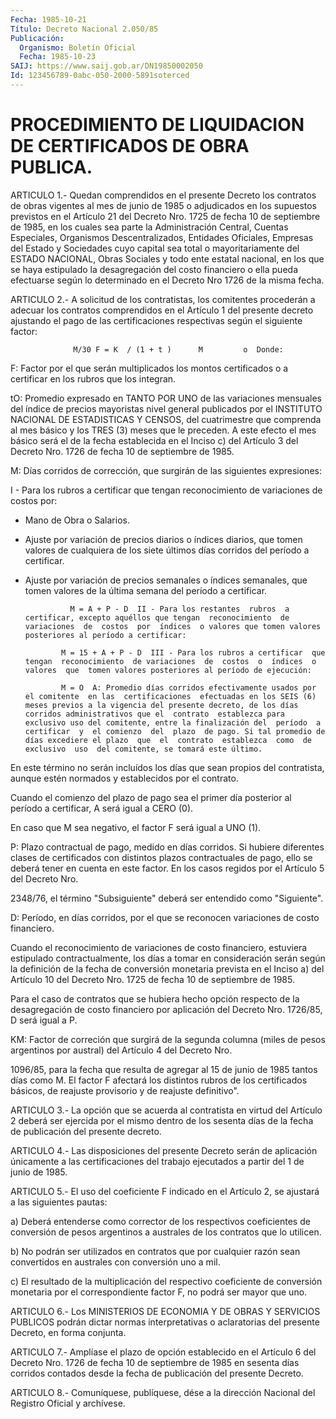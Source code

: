 ```yaml
---
Fecha: 1985-10-21
Título: Decreto Nacional 2.050/85
Publicación:
  Organismo: Boletín Oficial
  Fecha: 1985-10-23
SAIJ: https://www.saij.gob.ar/DN19850002050
Id: 123456789-0abc-050-2000-5891soterced
---
```

# PROCEDIMIENTO DE LIQUIDACION DE CERTIFICADOS DE OBRA PUBLICA.

<a id="1"></a>
ARTICULO  1.-  Quedan  comprendidos  en  el  presente  Decreto  los contratos  de  obras vigentes al mes de junio de 1985 o adjudicados en los supuestos  previstos en el Artículo 21 del Decreto Nro. 1725 de fecha 10 de septiembre  de  1985,  en  los  cuales  sea parte la Administración Central, Cuentas Especiales, Organismos Descentralizados,  Entidades  Oficiales,  Empresas  del  Estado   y Sociedades  cuyo  capital  sea  total o mayoritariamente del ESTADO NACIONAL, Obras Sociales y todo ente  estatal  nacional, en los que se  haya  estipulado la desagregación del costo financiero  o  ella pueda efectuarse  según lo determinado en el Decreto Nro 1726 de la misma fecha.

<a id="2"></a>
ARTICULO  2.-  A  solicitud  de  los  contratistas,  los comitentes procederán  a adecuar los contratos comprendidos en el  Artículo  1 del presente  decreto  ajustando  el  pago  de  las certificaciones respectivas según el siguiente factor:

                  M/30 F = K  / (1 + t )      M         o  Donde:

F: Factor por el que serán multiplicados los montos certificados  o a certificar en los rubros que los integran.

tO:  Promedio  expresado  en  TANTO  POR  UNO  de  las  variaciones mensuales    del    índice  de  precios  mayoristas  nivel  general publicados por el INSTITUTO  NACIONAL DE ESTADISTICAS Y CENSOS, del cuatrimestre que comprenda al  mes  básico y los TRES (3) meses que le  preceden.  A este efecto el mes básico  será  el  de  la  fecha establecida en el  Inciso  c)  del Artículo 3 del Decreto Nro. 1726 de fecha 10 de septiembre de 1985.

M: Días corridos de corrección,  que  surgirán  de  las  siguientes expresiones:

I  -  Para  los  rubros  a certificar que tengan reconocimiento  de variaciones de costos por:

- Mano de Obra o Salarios.

- Ajuste por variación de  precios  diarios  o índices diarios, que tomen valores de cualquiera de los siete últimos  días corridos del período a certificar.

-  Ajuste  por variación de precios semanales o índices  semanales, que tomen valores de la última semana del período a certificar.

                 M = A + P - D  II - Para los restantes  rubros  a certificar, excepto aquéllos que tengan  reconocimiento  de variaciones  de  costos  por  índices  o valores que tomen valores posteriores al período a certificar:

               M = 15 + A + P - D  III - Para los rubros a certificar  que  tengan  reconocimiento  de variaciones  de  costos  o  índices  o  valores  que  tomen valores posteriores al período de ejecución:

               M = O  A: Promedio días corridos efectivamente usados por el comitente  en las  certificaciones  efectuadas en los SEIS (6) meses previos a la vigencia del presente decreto, de los días corridos administrativos que el  contrato  establezca para exclusivo uso del comitente, entre la finalización del  período  a  certificar  y  el comienzo  del  plazo  de pago. Si tal promedio de días excediere el plazo  que  el  contrato  establezca  como  de  exclusivo  uso  del comitente, se tomará este último.

En este término no serán incluídos  los  días  que sean propios del contratista, aunque estén normados y establecidos  por el contrato.

Cuando  el  comienzo del plazo de pago sea el primer día  posterior al período a certificar, A será igual a CERO (0).

En caso que M  sea negativo, el factor F será igual a UNO (1).

P: Plazo contractual  de  pago, medido en días corridos. Si hubiere diferentes clases de certificados con distintos plazos contractuales de pago, ello  se  deberá  tener  en  cuenta  en este factor.  En  los  casos  regidos por el Artículo 5 del Decreto Nro.

2348/76,  el  término  "Subsiguiente"  deberá  ser  entendido como "Siguiente".

D: Período, en días corridos,  por  el que se reconocen variaciones de costo financiero.

Cuando  el  reconocimiento  de  variaciones  de  costo  financiero, estuviera  estipulado  contractualmente,    los  días  a  tomar  en consideración serán según la definición de la  fecha  de conversión monetaria  prevista  en  el  Inciso a) del Artículo 10 del Decreto Nro. 1725 de fecha 10 de septiembre de 1985.

Para el caso de contratos que  se  hubiera hecho opción respecto de la desagregación de costo financiero  por  aplicación  del  Decreto Nro. 1726/85, D será igual a P.

KM:  Factor  de  correción que surgirá de la segunda columna (miles de pesos argentinos  por  austral)  del Artículo 4 del Decreto Nro.

1096/85, para la fecha que resulta de  agregar  al  15  de junio de 1985 tantos días como M. El factor F afectará los distintos  rubros de  los  certificados básicos, de reajuste provisorio y de reajuste definitivo".

<a id="3"></a>
ARTICULO  3.- La opción que se acuerda al contratista en virtud del Artículo 2  deberá  ser ejercida por el mismo dentro de los sesenta días de la fecha de publicación del presente decreto.

<a id="4"></a>
ARTICULO  4.-  Las  disposiciones  del  presente  Decreto  serán de aplicación  únicamente a las certificaciones del trabajo ejecutados a partir del 1 de junio de 1985.

<a id="5"></a>
ARTICULO  5.-  El  uso del coeficiente F indicado en el Artículo 2, se ajustará a las siguientes pautas:

a) Deberá entenderse como corrector de los respectivos coeficientes de conversión  de  pesos argentinos a australes de los contratos que lo utilicen.

b) No podrán ser utilizados en contratos  que  por  cualquier razón sean  convertidos  en  australes  con  conversión  uno a mil.

c) El resultado de la multiplicación del respectivo  coeficiente de conversión monetaria por el correspondiente factor F,  no podrá ser mayor que uno.

<a id="6"></a>
ARTICULO  6.-  Los  MINISTERIOS  DE ECONOMIA Y DE OBRAS Y SERVICIOS PUBLICOS podrán dictar normas interpretativas  o  aclaratorias  del presente Decreto, en forma conjunta.

<a id="7"></a>
ARTICULO  7.-  Amplíase  el  plazo  de  opción  establecido  en  el Artículo  6 del Decreto Nro. 1726 de fecha 10 de septiembre de 1985 en sesenta  días  corridos  contados  desde la fecha de publicación del presente Decreto.

<a id="8"></a>
ARTICULO  8.- Comuníquese, publíquese, dése a la dirección Nacional del Registro Oficial y archívese.